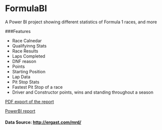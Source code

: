 # FormulaBI
A Power BI project showing different statistics of Formula 1 races, and more 


###Features
+ Race Calnedar
+ Qualifyinng Stats
+ Race Results
+ Laps Completed
+ DNF reason
+ Points
+ Starting Position
+ Lap Data
+ Pit Stop Stats
+ Fastest Pit Stop of a race
+ Driver and Constructor points, wins and standing throughout a season


[PDF export of the report](https://github.com/Karan-bhandari/FormulaBI/blob/main/FormulaBI.pdf "PDF export of the report")

[PowerBI report](https://github.com/Karan-bhandari/FormulaBI/blob/main/FormulaBI.pbix "PowerBI report")

#### Data Source: http://ergast.com/mrd/
